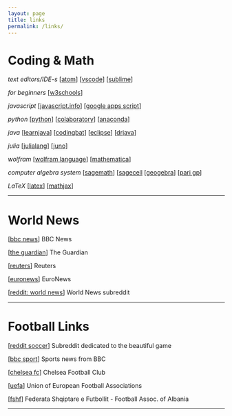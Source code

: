 ```yaml
---
layout: page
title: links
permalink: /links/
---
```

# Coding & Math

*text editors/IDE-s* \[[atom](https://atom.io/)\] \[[vscode](https://code.visualstudio.com/)\] \[[sublime](https://www.sublimetext.com/)\] 

*for beginners* \[[w3schools](https://www.w3schools.com/)\] 

*javascript* \[[javascript.info](https://javascript.info/)\] \[[google apps script](https://developers.google.com/apps-script)\] 

*python* \[[python](https://www.python.org/)\] \[[colaboratory](https://colab.research.google.com/)\] \[[anaconda](https://www.anaconda.com/products/individual)\]

*java* \[[learnjava](https://www.learnjavaonline.org/)\] \[[codingbat](https://codingbat.com/)\] \[[eclipse](https://www.eclipse.org/)\] \[[drjava](http://www.drjava.org/)\]  

*julia* \[[julialang](https://julialang.org/learning/)\] \[[juno](https://junolab.org/)\]

*wolfram* \[[wolfram language](https://www.wolfram.com/language/fast-introduction-for-programmers/en/)\] \[[mathematica](https://www.wolfram.com/mathematica/)\]

*computer algebra system* \[[sagemath](https://www.sagemath.org/)\] \[[sagecell](https://sagecell.sagemath.org/) \[[geogebra](https://www.geogebra.org/)\] \[[pari gp](https://pari.math.u-bordeaux.fr/)\]

*LaTeX* \[[latex](https://www.latex-project.org/)\] \[[mathjax](https://www.mathjax.org/)\]

---

# World News
\[[bbc news](https://news.bbc.co.uk)\] BBC News

\[[the guardian](https://theguardian.com)\] The Guardian

\[[reuters](https://reuters.com)\] Reuters

\[[euronews](https://euronews.com)\] EuroNews

\[[reddit: world news](https://reddit.com/r/worldnews)\] World News subreddit

---

# Football Links
\[[reddit soccer](https://reddit.com/r/soccer)\] Subreddit dedicated to the beautiful game

\[[bbc sport](https://news.bbc.co.uk/sport/football/)\] Sports news from BBC

\[[chelsea fc](https://www.chelseafc.com/en)\] Chelsea Football Club

\[[uefa](https://www.uefa.com/)\] Union of European Football Associations 

\[[fshf](https://fshf.org/en/)\] Federata Shqiptare e Futbollit - Football Assoc. of Albania

---



